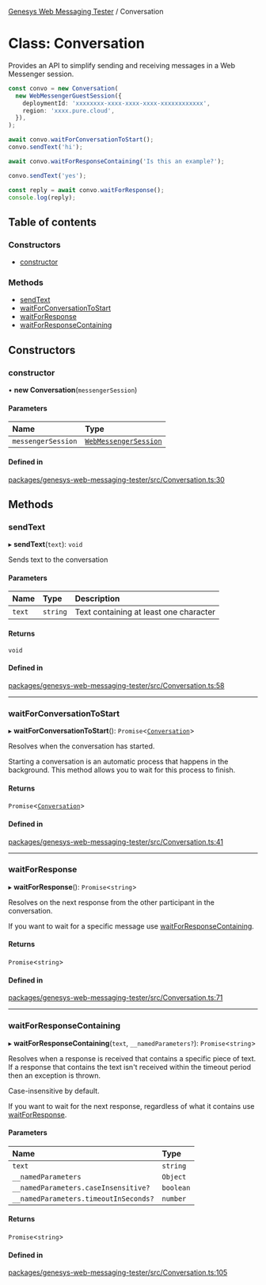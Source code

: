 [Genesys Web Messaging Tester](../README.md) / Conversation

# Class: Conversation

Provides an API to simplify sending and receiving messages in a Web Messenger
session.

```typescript
const convo = new Conversation(
  new WebMessengerGuestSession({
    deploymentId: 'xxxxxxxx-xxxx-xxxx-xxxx-xxxxxxxxxxxx',
    region: 'xxxx.pure.cloud',
  }),
);

await convo.waitForConversationToStart();
convo.sendText('hi');

await convo.waitForResponseContaining('Is this an example?');

convo.sendText('yes');

const reply = await convo.waitForResponse();
console.log(reply);
```

## Table of contents

### Constructors

- [constructor](Conversation.md#constructor)

### Methods

- [sendText](Conversation.md#sendtext)
- [waitForConversationToStart](Conversation.md#waitforconversationtostart)
- [waitForResponse](Conversation.md#waitforresponse)
- [waitForResponseContaining](Conversation.md#waitforresponsecontaining)

## Constructors

### constructor

• **new Conversation**(`messengerSession`)

#### Parameters

| Name | Type |
| :------ | :------ |
| `messengerSession` | [`WebMessengerSession`](../interfaces/WebMessengerSession.md) |

#### Defined in

[packages/genesys-web-messaging-tester/src/Conversation.ts:30](https://github.com/ovotech/genesys-web-messaging-tester/blob/main/packages/genesys-web-messaging-tester/src/Conversation.ts#L30)

## Methods

### sendText

▸ **sendText**(`text`): `void`

Sends text to the conversation

#### Parameters

| Name | Type | Description |
| :------ | :------ | :------ |
| `text` | `string` | Text containing at least one character |

#### Returns

`void`

#### Defined in

[packages/genesys-web-messaging-tester/src/Conversation.ts:58](https://github.com/ovotech/genesys-web-messaging-tester/blob/main/packages/genesys-web-messaging-tester/src/Conversation.ts#L58)

___

### waitForConversationToStart

▸ **waitForConversationToStart**(): `Promise`<[`Conversation`](Conversation.md)\>

Resolves when the conversation has started.

Starting a conversation is an automatic process that happens in the
background. This method allows you to wait for this process to finish.

#### Returns

`Promise`<[`Conversation`](Conversation.md)\>

#### Defined in

[packages/genesys-web-messaging-tester/src/Conversation.ts:41](https://github.com/ovotech/genesys-web-messaging-tester/blob/main/packages/genesys-web-messaging-tester/src/Conversation.ts#L41)

___

### waitForResponse

▸ **waitForResponse**(): `Promise`<`string`\>

Resolves on the next response from the other participant in the conversation.

If you want to wait for a specific message use [waitForResponseContaining](Conversation.md#waitforresponsecontaining).

#### Returns

`Promise`<`string`\>

#### Defined in

[packages/genesys-web-messaging-tester/src/Conversation.ts:71](https://github.com/ovotech/genesys-web-messaging-tester/blob/main/packages/genesys-web-messaging-tester/src/Conversation.ts#L71)

___

### waitForResponseContaining

▸ **waitForResponseContaining**(`text`, `__namedParameters?`): `Promise`<`string`\>

Resolves when a response is received that contains a specific piece of text.
If a response that contains the text isn't received within the timeout period then
an exception is thrown.

Case-insensitive by default.

If you want to wait for the next response, regardless of what it contains
use [waitForResponse](Conversation.md#waitforresponse).

#### Parameters

| Name | Type |
| :------ | :------ |
| `text` | `string` |
| `__namedParameters` | `Object` |
| `__namedParameters.caseInsensitive?` | `boolean` |
| `__namedParameters.timeoutInSeconds?` | `number` |

#### Returns

`Promise`<`string`\>

#### Defined in

[packages/genesys-web-messaging-tester/src/Conversation.ts:105](https://github.com/ovotech/genesys-web-messaging-tester/blob/main/packages/genesys-web-messaging-tester/src/Conversation.ts#L105)
